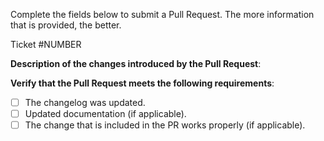 Complete the fields below to submit a Pull Request.
The more information that is provided, the better.

Ticket #NUMBER

**Description of the changes introduced by the Pull Request**:

**Verify that the Pull Request meets the following requirements**:
- [ ] The changelog was updated.
- [ ] Updated documentation (if applicable).
- [ ] The change that is included in the PR works properly (if applicable).
